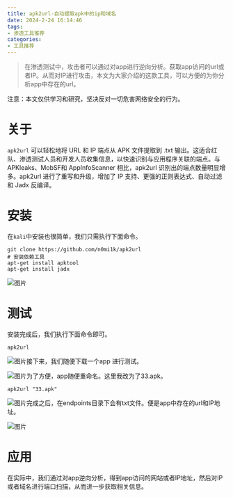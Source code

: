 ```yaml
---
title: apk2url-自动提取apk中的ip和域名
date: 2024-2-24 16:14:46
tags:
- 渗透工具推荐
categories:
- 工具推荐
---
```




> 在渗透测试中，攻击者可以通过对app进行逆向分析。获取app访问的url或者IP。从而对IP进行攻击，本文为大家介绍的这款工具，可以方便的为你分析app中存在的url。

注意：本文仅供学习和研究，坚决反对一切危害网络安全的行为。

# 关于

`apk2url` 可以轻松地将 URL 和 IP 端点从 APK 文件提取到 .txt 输出。这适合红队、渗透测试人员和开发人员收集信息，以快速识别与应用程序关联的端点。与 APKleaks、MobSF和 AppInfoScanner 相比，apk2url 识别出的端点数量明显增多。apk2url 进行了重写和升级，增加了 IP 支持、更强的正则表达式、自动过滤和 Jadx 反编译。

# 安装

在`kali`中安装也很简单，我们只需执行下面命令。

```
git clone https://github.com/n0mi1k/apk2url
# 安装依赖工具
apt-get install apktool
apt-get install jadx
```

![图片](https://mmbiz.qpic.cn/mmbiz_png/Xb3L3wnAiatiaFhbmibudQviacyzJHltYPUzWKG35SjmkNuszcicIggl5FXj1lVXhkT9dxAva394icKiaN7OUmmkmjibWw/640?wx_fmt=png&from=appmsg&tp=wxpic&wxfrom=5&wx_lazy=1&wx_co=1)

# 测试

安装完成后，我们执行下面命令即可。

```
apk2url
```

![图片](https://mmbiz.qpic.cn/mmbiz_png/Xb3L3wnAiatiaFhbmibudQviacyzJHltYPUzOiattCed1R8ASPjYwM61ezKWq58BNvpcHFICt63icStvib1ib7R08e4ibNQ/640?wx_fmt=png&from=appmsg&tp=wxpic&wxfrom=5&wx_lazy=1&wx_co=1)接下来，我们随便下载一个app 进行测试。

![图片](https://mmbiz.qpic.cn/mmbiz_png/Xb3L3wnAiatiaFhbmibudQviacyzJHltYPUzicJoVJ4ZaVtiaOIicvZHdLl0a7xmDQ6Eq9Wx6RFOwia0g8oebT99n6WwuA/640?wx_fmt=png&from=appmsg&tp=wxpic&wxfrom=5&wx_lazy=1&wx_co=1)为了方便，app随便重命名。这里我改为了33.apk。

```
apk2url "33.apk"
```

![图片](https://mmbiz.qpic.cn/mmbiz_png/Xb3L3wnAiatiaFhbmibudQviacyzJHltYPUzJV9jJmQuewrzWjTOex2nVPeQRVUscL4CG8hao6hMFzXlzHgP65w7Rw/640?wx_fmt=png&from=appmsg&tp=wxpic&wxfrom=5&wx_lazy=1&wx_co=1)完成之后，在endpoints目录下会有txt文件。便是app中存在的url和IP地址。

![图片](https://mmbiz.qpic.cn/mmbiz_png/Xb3L3wnAiatiaFhbmibudQviacyzJHltYPUzAl2F9t0JRqxCatRtZGs84eQHVvhNfCrUOTTtatSLEdWcUQBHWquOBg/640?wx_fmt=png&from=appmsg&tp=wxpic&wxfrom=5&wx_lazy=1&wx_co=1)

# 应用

在实际中，我们通过对app逆向分析，得到app访问的网站或者IP地址，然后对IP或者域名进行端口扫描，从而进一步获取相关信息。